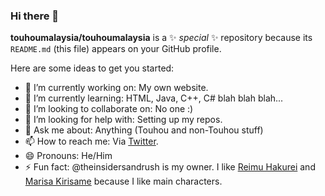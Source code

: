 ### Hi there 👋

**touhoumalaysia/touhoumalaysia** is a ✨ _special_ ✨ repository because its `README.md` (this file) appears on your GitHub profile.

Here are some ideas to get you started:

- 🔭 I’m currently working on: My own website.
- 🌱 I’m currently learning: HTML, Java, C++, C# blah blah blah...
- 👯 I’m looking to collaborate on: No one :)
- 🤔 I’m looking for help with: Setting up my repos.
- 💬 Ask me about: Anything (Touhou and non-Touhou stuff)
- 📫 How to reach me: Via [Twitter](https://twitter.com/TouhouMalaysia). 
- 😄 Pronouns: He/Him
- ⚡ Fun fact: @theinsidersandrush is my owner. I like [Reimu Hakurei](https://en.touhouwiki.net/wiki/Reimu_Hakurei) and [Marisa Kirisame](https://en.touhouwiki.net/wiki/Marisa_Kirisame) because I like main characters.
